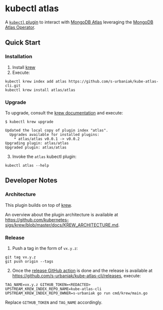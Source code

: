 # kubectl atlas

A [`kubectl` plugin](https://kubernetes.io/docs/tasks/extend-kubectl/kubectl-plugins/) to interact with [MongoDB Atlas](https://www.mongodb.com/cloud/atlas) leveraging the [MongoDB Atlas Operator](https://www.mongodb.com/docs/atlas/atlas-operator/).

## Quick Start

### Installation

1. Install [krew](https://krew.sigs.k8s.io/)
2. Execute:
```
kubectl krew index add atlas https://github.com/s-urbaniak/kube-atlas-cli.git
kubectl krew install atlas/atlas
```

### Upgrade

To upgrade, consult the [krew documentation](https://krew.sigs.k8s.io/docs/user-guide/upgrading-plugins/) and execute:
```
$ kubectl krew upgrade

Updated the local copy of plugin index "atlas".
  Upgrades available for installed plugins:
    * atlas/atlas v0.0.1 -> v0.0.2
Upgrading plugin: atlas/atlas
Upgraded plugin: atlas/atlas

```

3. Invoke the `atlas` kubectl plugin:
```
kubectl atlas --help
```

## Developer Notes

### Architecture

This plugin builds on top of [krew](https://github.com/kubernetes-sigs/krew/tree/master).

An overview about the plugin architecture is available at https://github.com/kubernetes-sigs/krew/blob/master/docs/KREW_ARCHITECTURE.md.

### Release

1. Push a tag in the form of `vx.y.z`:
```
git tag vx.y.z
git push origin --tags
```
2. Once the [release GitHub action](https://github.com/s-urbaniak/kube-atlas-cli/actions/workflows/release.yml) is done
and the release is available at https://github.com/s-urbaniak/kube-atlas-cli/releases, execute:
```
TAG_NAME=vx.y.z GITHUB_TOKEN=<REDACTED> UPSTREAM_KREW_INDEX_REPO_NAME=kube-atlas-cli UPSTREAM_KREW_INDEX_REPO_OWNER=s-urbaniak go run cmd/krew/main.go
```
Replace `GITHUB_TOKEN` and `TAG_NAME` accordingly.
